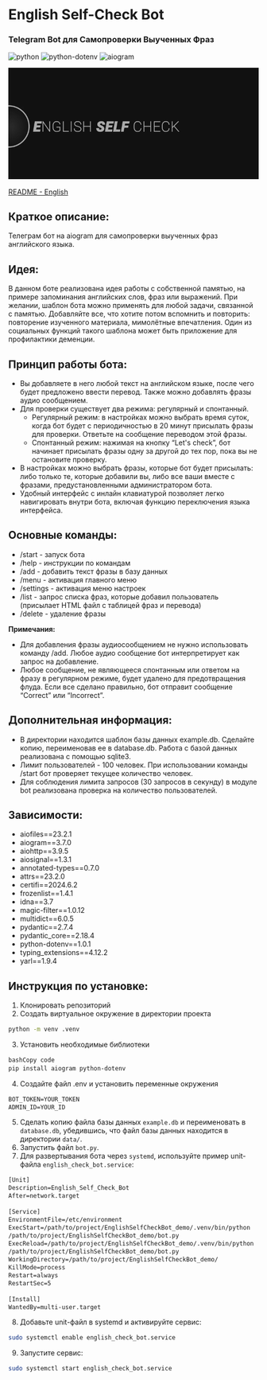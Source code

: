 # English Self-Check Bot
### Telegram Bot для Самопроверки Выученных Фраз

![python](https://img.shields.io/badge/python-3.9-blue)
![python-dotenv](https://img.shields.io/badge/python--dotenv-1.0.1-blue)
![aiogram](https://img.shields.io/badge/aiogram-3.7.0-blue)

![pic](static/for_readme/header.gif)

[README - English](README_EN.md)

## Краткое описание:

Телеграм бот на aiogram для самопроверки выученных фраз английского языка.

## Идея:

В данном боте реализована идея работы с собственной памятью, на примере запоминания английских слов, фраз или выражений. При желании, шаблон бота можно применять для любой задачи, связанной с памятью. Добавляйте все, что хотите потом вспомнить и повторить: повторение изученного материала, мимолётные впечатления. Один из социальных функций такого шаблона может быть приложение для профилактики деменции.

## Принцип работы бота:

- Вы добавляете в него любой текст на английском языке, после чего будет предложено ввести перевод. Также можно добавлять фразы аудио сообщением.
- Для проверки существует два режима: регулярный и спонтанный.
    - Регулярный режим: в настройках можно выбрать время суток, когда бот будет с периодичностью в 20 минут присылать фразы для проверки. Ответьте на сообщение переводом этой фразы.
    - Спонтанный режим: нажимая на кнопку “Let's check”, бот начинает присылать фразы одну за другой до тех пор, пока вы не остановите проверку.
- В настройках можно выбрать фразы, которые бот будет присылать: либо только те, которые добавили вы, либо все ваши вместе с фразами, предустановленными администратором бота.
- Удобный интерфейс с инлайн клавиатурой позволяет легко навигировать внутри бота, включая функцию переключения языка интерфейса.

## Основные команды:

- /start - запуск бота
- /help - инструкции по командам
- /add - добавить текст фразы в базу данных
- /menu - активация главного меню
- /settings - активация меню настроек
- /list - запрос списка фраз, которые добавил пользователь (присылает HTML файл с таблицей фраз и перевода)
- /delete - удаление фразы

**Примечания:**

- Для добавления фразы аудиосообщением не нужно использовать команду /add. Любое аудио сообщение бот интерпретирует как запрос на добавление.
- Любое сообщение, не являющееся спонтанным или ответом на фразу в регулярном режиме, будет удалено для предотвращения флуда. Если все сделано правильно, бот отправит сообщение “Correct” или “Incorrect”.

## Дополнительная информация:

- В директории находится шаблон базы данных example.db. Сделайте копию, переименовав ее в database.db. Работа с базой данных реализована с помощью sqlite3.
- Лимит пользователей - 100 человек. При использовании команды /start бот проверяет текущее количество человек.
- Для соблюдения лимита запросов (30 запросов в секунду) в модуле bot реализована проверка на количество пользователей.

## Зависимости:

- aiofiles==23.2.1
- aiogram==3.7.0
- aiohttp==3.9.5
- aiosignal==1.3.1
- annotated-types==0.7.0
- attrs==23.2.0
- certifi==2024.6.2
- frozenlist==1.4.1
- idna==3.7
- magic-filter==1.0.12
- multidict==6.0.5
- pydantic==2.7.4
- pydantic_core==2.18.4
- python-dotenv==1.0.1
- typing_extensions==4.12.2
- yarl==1.9.4

## Инструкция по установке:

1. Клонировать репозиторий
2. Создать виртуальное окружение в директории проекта

```bash
python -m venv .venv
```

3. Установить необходимые библиотеки

```bash
bashCopy code
pip install aiogram python-dotenv
```

4. Создайте файл .env и установить переменные окружения

```visual
BOT_TOKEN=YOUR_TOKEN
ADMIN_ID=YOUR_ID
```

5. Сделать копию файла базы данных `example.db` и переименовать в `database.db`, убедившись, что файл базы данных находится в директории `data/`.
6. Запустить файл `bot.py`.
7. Для развертывания бота через `systemd`, используйте пример unit-файла `english_check_bot.service`:

```visual
[Unit]
Description=English_Self_Check_Bot
After=network.target

[Service]
EnvironmentFile=/etc/environment
ExecStart=/path/to/project/EnglishSelfCheckBot_demo/.venv/bin/python /path/to/project/EnglishSelfCheckBot_demo/bot.py
ExecReload=/path/to/project/EnglishSelfCheckBot_demo/.venv/bin/python /path/to/project/EnglishSelfCheckBot_demo/bot.py
WorkingDirectory=/path/to/project/EnglishSelfCheckBot_demo/
KillMode=process
Restart=always
RestartSec=5

[Install]
WantedBy=multi-user.target
```

8. Добавьте unit-файл в systemd и активируйте сервис:

```bash
sudo systemctl enable english_check_bot.service
```

9. Запустите сервис:

```bash
sudo systemctl start english_check_bot.service
```
